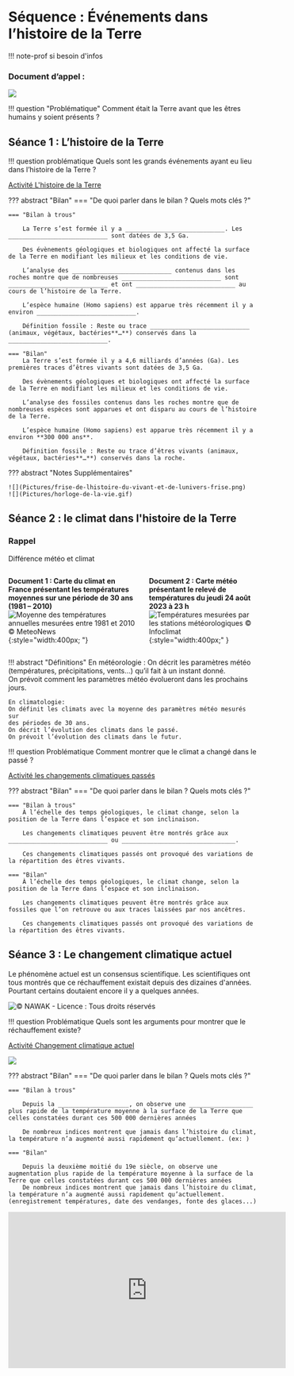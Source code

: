 # Séquence : Événements dans l’histoire de la Terre

!!! note-prof
    si besoin d'infos

### Document d’appel :
![](Pictures/BDVoyageTemps.png)

!!! question "Problématique"
    Comment était la Terre avant que les êtres humains y soient présents ?
    


## Séance 1 : L’histoire de la Terre


!!! question problématique
     Quels sont les grands événements ayant eu lieu dans l’histoire de la Terre ?

[Activité L'histoire de la Terre](../HistoireTerre)


??? abstract "Bilan"
    === "De quoi parler dans le bilan ? Quels mots clés ?"

    === "Bilan à trous"

        La Terre s’est formée il y a ____________________________. Les ____________________________ sont datées de 3,5 Ga.

        Des évènements géologiques et biologiques ont affecté la surface de la Terre en modifiant les milieux et les conditions de vie.

        L’analyse des ____________________________ contenus dans les roches montre que de nombreuses ____________________________ sont ____________________________ et ont ____________________________ au cours de l’histoire de la Terre.

        L’espèce humaine (Homo sapiens) est apparue très récemment il y a environ ____________________________.

        Définition fossile : Reste ou trace ____________________________ (animaux, végétaux, bactéries**…**) conservés dans la ____________________________.

    === "Bilan"
        La Terre s’est formée il y a 4,6 milliards d’années (Ga). Les premières traces d’êtres vivants sont datées de 3,5 Ga.

        Des évènements géologiques et biologiques ont affecté la surface de la Terre en modifiant les milieux et les conditions de vie.

        L’analyse des fossiles contenus dans les roches montre que de nombreuses espèces sont apparues et ont disparu au cours de l’histoire de la Terre.

        L’espèce humaine (Homo sapiens) est apparue très récemment il y a environ **300 000 ans**.

        Définition fossile : Reste ou trace d’êtres vivants (animaux, végétaux, bactéries**…**) conservés dans la roche.


??? abstract "Notes Supplémentaires"

    ![](Pictures/frise-de-lhistoire-du-vivant-et-de-lunivers-frise.png)
    ![](Pictures/horloge-de-la-vie.gif)


## Séance 2 : le climat dans l'histoire de la Terre 

### Rappel
Différence météo et climat
<div markdown style="display: flex; flex-direction:row" > 
<div markdown style="display: flex; flex-direction:column; margin-right:20px" > 

**Document 1 : Carte du climat** **en France présentant les températures moyennes sur une période de 30 ans (1981 – 2010)**
![Moyenne des températures annuelles mesurées entre 1981 et 2010 © MeteoNews](Pictures/carteClimat.png){:style="width:400px; "}

</div>

<div markdown style="display: flex; flex-direction:column" > 


**Document 2 : Carte météo présentant le relevé de températures du jeudi 24 août 2023 à 23 h**
![Températures mesurées par les stations météorologiques © Infoclimat](Pictures/carteMeteo.png){:style="width:400px;" }

</div>
</div>

!!! abstract "Définitions"
    En météorologie :
    On décrit les paramètres météo (températures, précipitations, vents…) qu’il fait à un instant donné.  
    On prévoit comment les paramètres météo évolueront dans les prochains
    jours.

    En climatologie: 
    On définit les climats avec la moyenne des paramètres météo mesurés sur
    des périodes de 30 ans.  
    On décrit l’évolution des climats dans le passé.  
    On prévoit l’évolution des climats dans le futur.

!!! question Problématique 
    Comment montrer que le climat a changé dans le passé ?

[Activité les changements climatiques passés](../chgtsClimatPasses)




??? abstract "Bilan"
    === "De quoi parler dans le bilan ? Quels mots clés ?"

    === "Bilan à trous"
        À l’échelle des temps géologiques, le climat change, selon la position de la Terre dans l’espace et son inclinaison.

        Les changements climatiques peuvent être montrés grâce aux ____________________________ ou ________________________________.

        Ces changements climatiques passés ont provoqué des variations de la répartition des êtres vivants.

    === "Bilan"
        À l’échelle des temps géologiques, le climat change, selon la position de la Terre dans l’espace et son inclinaison.

        Les changements climatiques peuvent être montrés grâce aux fossiles que l’on retrouve ou aux traces laissées par nos ancêtres.

        Ces changements climatiques passés ont provoqué des variations de la répartition des êtres vivants.

<div style="page-break-after: always;"></div>

## Séance 3 : Le changement climatique actuel

Le phénomène actuel est un consensus scientifique. Les scientifiques ont tous montrés que ce réchauffement existait depuis des dizaines d'années. Pourtant certains doutaient encore il y a quelques années.


![© NAWAK - Licence : Tous droits réservés](Pictures/caricatureTrumClimat.png)

!!! question Problématique 
    Quels sont les arguments pour montrer que le réchauffement existe?

[Activité Changement climatique actuel](../chgtClimatActuel)


![](Pictures/graphTempMoyenne.png)


??? abstract "Bilan"
    === "De quoi parler dans le bilan ? Quels mots clés ?"

    === "Bilan à trous"
    
        Depuis la ____________________, on observe une __________________ plus rapide de la température moyenne à la surface de la Terre que celles constatées durant ces 500 000 dernières années

        De nombreux indices montrent que jamais dans l’histoire du climat, la température n’a augmenté aussi rapidement qu’actuellement. (ex: )

    === "Bilan"

        Depuis la deuxième moitié du 19e siècle, on observe une augmentation plus rapide de la température moyenne à la surface de la Terre que celles constatées durant ces 500 000 dernières années
        De nombreux indices montrent que jamais dans l’histoire du climat, la température n’a augmenté aussi rapidement qu’actuellement. (enregistrement températures, date des vendanges, fonte des glaces...)

<iframe width="560" height="315" src="https://www.youtube-nocookie.com/embed/K4Ra2HR27pQ?si=6bDXNQssfdaDFIiT" title="YouTube video player" frameborder="0" allow="accelerometer; autoplay; clipboard-write; encrypted-media; gyroscope; picture-in-picture; web-share" allowfullscreen></iframe>